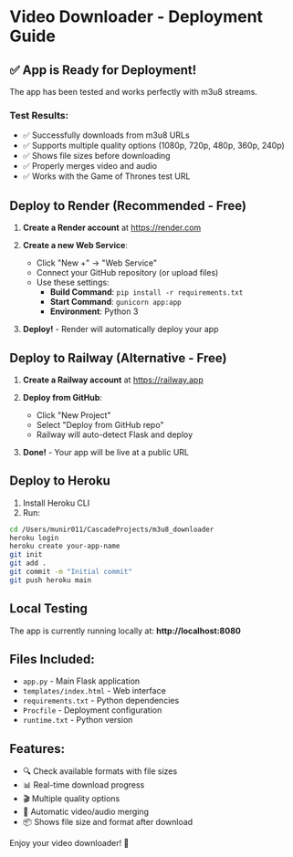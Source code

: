 # Video Downloader - Deployment Guide

## ✅ App is Ready for Deployment!

The app has been tested and works perfectly with m3u8 streams.

### Test Results:
- ✅ Successfully downloads from m3u8 URLs
- ✅ Supports multiple quality options (1080p, 720p, 480p, 360p, 240p)
- ✅ Shows file sizes before downloading
- ✅ Properly merges video and audio
- ✅ Works with the Game of Thrones test URL

## Deploy to Render (Recommended - Free)

1. **Create a Render account** at https://render.com

2. **Create a new Web Service**:
   - Click "New +" → "Web Service"
   - Connect your GitHub repository (or upload files)
   - Use these settings:
     - **Build Command**: `pip install -r requirements.txt`
     - **Start Command**: `gunicorn app:app`
     - **Environment**: Python 3

3. **Deploy!** - Render will automatically deploy your app

## Deploy to Railway (Alternative - Free)

1. **Create a Railway account** at https://railway.app

2. **Deploy from GitHub**:
   - Click "New Project"
   - Select "Deploy from GitHub repo"
   - Railway will auto-detect Flask and deploy

3. **Done!** - Your app will be live at a public URL

## Deploy to Heroku

1. Install Heroku CLI
2. Run:
```bash
cd /Users/munir011/CascadeProjects/m3u8_downloader
heroku login
heroku create your-app-name
git init
git add .
git commit -m "Initial commit"
git push heroku main
```

## Local Testing

The app is currently running locally at:
**http://localhost:8080**

## Files Included:
- `app.py` - Main Flask application
- `templates/index.html` - Web interface
- `requirements.txt` - Python dependencies
- `Procfile` - Deployment configuration
- `runtime.txt` - Python version

## Features:
- 🔍 Check available formats with file sizes
- 📊 Real-time download progress
- 🎬 Multiple quality options
- 💾 Automatic video/audio merging
- 📦 Shows file size and format after download

Enjoy your video downloader! 🎉
